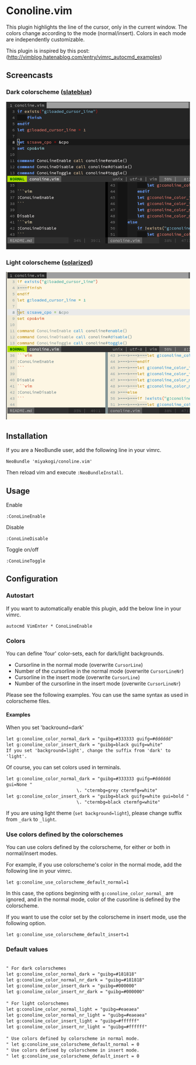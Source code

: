 Conoline.vim
============

This plugin highlights the line of the cursor, only in the current window. The colors change according to the mode (normal/insert). Colors in each mode are independently customizable.

This plugin is inspired by this post:  
(http://vimblog.hatenablog.com/entry/vimrc_autocmd_examples)

Screencasts
------------

### Dark colorscheme ([slateblue](https://github.com/miyakogi/slateblue.vim))

![Screencast with dark colorscheme](./images/dark.gif "With dark colorscheme")

### Light colorscheme ([solarized](https://github.com/altercation/vim-colors-solarized))

![Screencast with light colorscheme](./images/light.gif "With light colorscheme")

Installation
------------

If you are a NeoBundle user, add the following line in your vimrc.

```vim
NeoBundle 'miyakogi/conoline.vim'
```

Then reload vim and execute `:NeoBundleInstall`.

Usage
-----

Enable

```vim
:ConoLineEnable
```

Disable
```vim
:ConoLineDisable
```

Toggle on/off

```vim
:ConoLineToggle
```

Configuration
-------------

### Autostart

If you want to automatically enable this plugin, add the below line in your vimrc.

```vim
autocmd VimEnter * ConoLineEnable
```

### Colors

You can define 'four' color-sets, each for dark/light backgrounds.

- Cursorline in the normal mode (overwrite `CursorLine`)
- Number of the cursorline in the normal mode (overwrite `CursorLineNr`)
- Cursorline in the insert mode (overwrite `CursorLine`)
- Number of the cursorline in the insert mode (overwrite `CursorLineNr`)

Please see the following examples. You can use the same syntax as used in colorscheme files.

#### Examples

When you set 'backround=dark'

```vim
let g:conoline_color_normal_dark = "guibg=#333333 guifg=#dddddd"
let g:conoline_color_insert_dark = "guibg=black guifg=white"
If you set 'background=light', change the suffix from 'dark' to 'light'.
```

Of course, you can set colors used in terminals.

```vim
let g:conoline_color_normal_dark = "guibg=#333333 guifg=#dddddd gui=None "
                           \. "ctermbg=grey ctermfg=white"
let g:conoline_color_insert_dark = "guibg=black guifg=white gui=bold "
                           \. "ctermbg=black ctermfg=white"
```

If you are using light theme (`set background=light`), please change suffix from `_dark` to `_light`.

### Use colors defined by the colorschemes

You can use colors defined by the colorscheme, for either or both in normal/insert modes.

For example, if you use colorscheme's color in the normal mode, add the following line in your vimrc.

```vim
let g:conoline_use_colorscheme_default_normal=1
```

In this case, the options beginning with `g:conoline_color_normal_` are ignored, and in the normal mode, color of the cusorline is defined by the colorscheme.

If you want to use the color set by the colorscheme in insert mode, use the following option.

```vim
let g:conoline_use_colorscheme_default_insert=1
```


### Default values

```vim

" For dark colorschemes
let g:conoline_color_normal_dark = "guibg=#181818"
let g:conoline_color_normal_nr_dark = "guibg=#181818"
let g:conoline_color_insert_dark = "guibg=#000000"
let g:conoline_color_insert_nr_dark = "guibg=#000000"

" For light colorschemes
let g:conoline_color_normal_light = "guibg=#eaeaea"
let g:conoline_color_normal_nr_light = "guibg=#eaeaea"
let g:conoline_color_insert_light = "guibg=#ffffff"
let g:conoline_color_insert_nr_light = "guibg=#ffffff"

" Use colors defined by colorscheme in normal mode.
" let g:conoline_use_colorscheme_default_normal = 0
" Use colors defined by colorscheme in insert mode.
" let g:conoline_use_colorscheme_default_insert = 0
```
